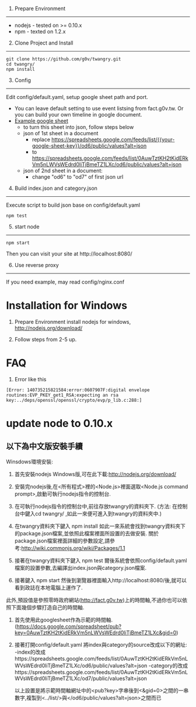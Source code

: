 1. Prepare Environment
-------------------
 - nodejs - tested on >= 0.10.x
 - npm - texted on 1.2.x

2. Clone Project and Install
----------------
```
git clone https://github.com/g0v/twangry.git
cd twangry/
npm install
```
3. Config
---------
Edit config/default.yaml, setup google sheet path and port.
- You can leave default setting to use event listsing from fact.g0v.tw. Or you can build your own timeline in google document.
- [Example google sheet](https://docs.google.com/spreadsheet/pub?key=0AuwTztKH2tKidERkVm5nLWVsWEdrd0liTjBmeTZ1LXc&gid=0)
  - to turn this sheet into json, follow steps below
  - json of 1st sheet in a document
    - replace https://spreadsheets.google.com/feeds/list/{{your-google-sheet-key}}/od6/public/values?alt=json
    - to https://spreadsheets.google.com/feeds/list/0AuwTztKH2tKidERkVm5nLWVsWEdrd0liTjBmeTZ1LXc/od6/public/values?alt=json
  - json of 2nd sheet in a document:
    - change "od6" to "od7" of first json url

4. Build index.json and category.json
-------------------------------------
Execute script to build json base on config/default.yaml
```
npm test
```

5. start node
-------------
```
npm start
```
Then you can visit your site at http://localhost:8080/

6. Use reverse proxy
--------------------
If you need example, may read config/nginx.conf


Installation for Windows
=============

1. Prepare Environment
install nodejs for windows, http://nodejs.org/download/

2. Follow steps from 2-5 up.


FAQ
===
1. Error like this
```
[Error: 140735215821584:error:0607907F:digital envelope routines:EVP_PKEY_get1_RSA:expecting an rsa key:../deps/openssl/openssl/crypto/evp/p_lib.c:288:]
```
update node to 0.10.x
===

以下為中文版安裝手續
------------------------------------

Winsdows環境安裝:

1. 首先安裝nodejs Windows版,可在此下載:http://nodejs.org/download/

2. 安裝完nodejs後,在<所有程式>裡的<Node.js>裡面選取<Node.js command prompt>,啟動可執行nodejs指令的控制台.

3. 在可執行nodejs指令的控制台中,前往存放twangry的資料夾下.
   (方法: 在控制台中鍵入cd twangry/ ,如此一來便可進入到twangry的資料夾中.)

4. 在twangry資料夾下鍵入
   npm install
   如此一來系統會找到twangry資料夾下的package.json檔案,並依照此檔案裡面所設置的去做安裝.
   關於package.json檔案裡面詳細的參數設定,請參考:http://wiki.commonjs.org/wiki/Packages/1.1

5. 接著在twangry資料夾下鍵入
   npm test
   爾後系統會依照config/default.yaml檔案的設置參數,去編譯出index.json與category.json檔案.
   
6. 接著鍵入
   npm start
   然後到瀏覽器裡面輸入http://localhost:8080/後,就可以看到政誌在本地電腦上運作了.
   
   
此外,預設值是參照零時政府網站(http://fact.g0v.tw)上的時間軸,不過你也可以依照下面幾個步驟打造自己的時間軸.
1. 首先使用此googlesheet作為示範的時間軸.(https://docs.google.com/spreadsheet/pub?key=0AuwTztKH2tKidERkVm5nLWVsWEdrd0liTjBmeTZ1LXc&gid=0)

2. 接著打開config/default.yaml
   將index與category的source改成以下的網址:
   -index的改成https://spreadsheets.google.com/feeds/list/0AuwTztKH2tKidERkVm5nLWVsWEdrd0liTjBmeTZ1LXc/od6/public/values?alt=json
   -category的改成https://spreadsheets.google.com/feeds/list/0AuwTztKH2tKidERkVm5nLWVsWEdrd0liTjBmeTZ1LXc/od7/public/values?alt=json
   
   以上設置是將示範時間軸網址中的<pub?key>字串後到<&gid=0>之間的一串數字,複製到<../list/>與</od6/public/values?alt=json>之間而已
   
   
